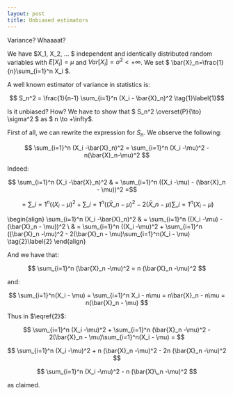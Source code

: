 ```yaml
---
layout: post
title: Unbiased estimators
---
```


Variance? Whaaaat?

We have $X_1, X_2, ... $ independent and identically distributed random variables with $E[X_i]=\mu$ and $Var[X_i]=\sigma^2 < + \infty$. We set $ \bar{X}\_n=\frac{1}{n}\sum\_{i=1}^n X_i $.

A well known estimator of variance in statistics is:

$$ S_n^2 = \frac{1}{n-1} \sum_{i=1}^n (X_i - \bar{X}_n)^2 \tag{1}\label{1}$$

Is it unbiased? How? We have to show that $ S_n^2 \overset{P}{\to} \sigma^2 $ as $ n \to +\infty$.

First of all, we can rewrite the expression for $S_n$. We observe the following:

$$ \sum_{i=1}^n (X_i -\bar{X}_n)^2 = \sum_{i=1}^n (X_i -\mu)^2 - n(\bar{X}_n-\mu)^2 $$

Indeed:

$$ \sum_{i=1}^n (X_i -\bar{X}_n)^2 & = \sum_{i=1}^n ((X_i -\mu) - (\bar{X}_n - \mu))^2 =$$

$$ = \sum\_{i=1}^n ((X_i -\mu)^2 + \sum\_{i=1}^n ((\bar{X}\_n -\mu)^2 - 2(\bar{X}\_n - \mu)\sum\_{i=1}^n(X_i - \mu) $$

\begin{align}
  \sum\_{i=1}^n (X_i -\bar{X}\_n)^2 & = \sum\_{i=1}^n ((X_i -\mu) - (\bar{X}\_n - \mu))^2 \\
   & = \sum\_{i=1}^n ((X_i -\mu)^2 + \sum\_{i=1}^n ((\bar{X}\_n -\mu)^2 - 2(\bar{X}\_n - \mu)\sum\_{i=1}^n(X_i - \mu) \tag{2}\label{2}
\end{align}

And we have that:

$$ \sum_{i=1}^n (\bar{X}_n -\mu)^2 = n (\bar{X}_n -\mu)^2  $$

and:

$$ \sum_{i=1}^n(X_i - \mu) = \sum_{i=1}^n X_i - n\mu = n\bar{X}_n - n\mu = n(\bar{X}_n - \mu) $$ 

Thus in $\eqref{2}$:

$$ \sum_{i=1}^n (X_i -\mu)^2 + \sum_{i=1}^n (\bar{X}_n -\mu)^2 - 2(\bar{X}_n - \mu)\sum_{i=1}^n(X_i - \mu) = $$

$$ \sum_{i=1}^n (X_i -\mu)^2 + n (\bar{X}_n -\mu)^2 - 2n (\bar{X}_n -\mu)^2  $$ 

$$ \sum_{i=1}^n (X_i -\mu)^2 - n (\bar{X}\_n -\mu)^2 $$

as claimed.

